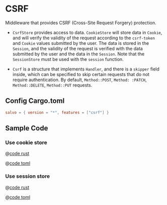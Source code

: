 # CSRF

Middleware that provides CSRF (Cross-Site Request Forgery) protection.

* `CsrfStore` provides access to data. `CookieStore` will store data in `Cookie`, and will verify the validity of the request according to the `csrf-token` and `Cookie` values submitted by the user. The data is stored in the `Session`, and the validity of the request is verified with the data submitted by the user and the data in the `Session`. Note that the `SessionStore` must be used with the `session` function.

* `Csrf` is a structure that implements `Handler`, and there is a `skipper` field inside, which can be specified to skip certain requests that do not require authentication. By default, `Method::POST`, `Method: :PATCH`, `Method::DELETE`, `Method::PUT` requests.

## Config Cargo.toml

```toml
salvo = { version = "*", features = ["csrf"] }
```

## Sample Code

### Use cookie store

<CodeGroup>
  <CodeGroupItem title="main.rs" active>

@[code rust](../../codes/csrf-cookie-store/src/main.rs)

  </CodeGroupItem>
  <CodeGroupItem title="Cargo.toml">

@[code toml](../../codes/csrf-cookie-store/Cargo.toml)

  </CodeGroupItem>
</CodeGroup>


### Use session store

<CodeGroup>
  <CodeGroupItem title="main.rs" active>

@[code rust](../../codes/csrf-session-store/src/main.rs)

  </CodeGroupItem>
  <CodeGroupItem title="Cargo.toml">

@[code toml](../../codes/csrf-session-store/Cargo.toml)

  </CodeGroupItem>
</CodeGroup>